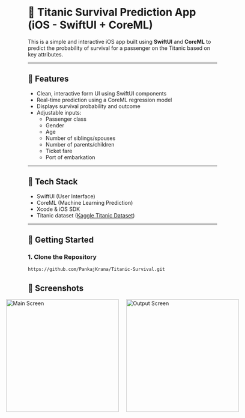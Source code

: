 # 🚢 Titanic Survival Prediction App (iOS - SwiftUI + CoreML)

This is a simple and interactive iOS app built using **SwiftUI** and **CoreML** to predict the probability of survival for a passenger on the Titanic based on key attributes.

---

## 📱 Features

- Clean, interactive form UI using SwiftUI components
- Real-time prediction using a CoreML regression model
- Displays survival probability and outcome
- Adjustable inputs:
  - Passenger class
  - Gender
  - Age
  - Number of siblings/spouses
  - Number of parents/children
  - Ticket fare
  - Port of embarkation

---

## 🔧 Tech Stack

- SwiftUI (User Interface)
- CoreML (Machine Learning Prediction)
- Xcode & iOS SDK
- Titanic dataset ([Kaggle Titanic Dataset](https://www.kaggle.com/datasets/yasserh/titanic-dataset))

---

## 🚀 Getting Started

### 1. Clone the Repository

```bash
https://github.com/PankajKrana/Titanic-Survival.git


```

## 📸 Screenshots

<div style="display: flex; justify-content: center;">
  <img src="https://github.com/user-attachments/assets/f0d98cbb-f1be-46e7-b772-d318e257c8de" alt="Main Screen" width="300" style="margin-right: 20px;"/>
  <img src="https://github.com/user-attachments/assets/5bf6723c-427f-413e-a698-c0484a395142" alt="Output Screen" width="300"/>
</div>



